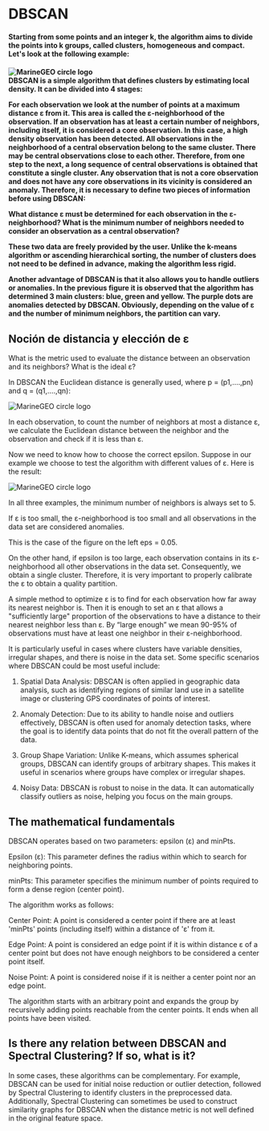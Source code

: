 # DBSCAN

<h4>Starting from some points and an integer k, the algorithm aims to divide the points into k groups, called clusters, homogeneous and compact. Let's look at the following example:
<h4>

<img src="https://datascientest.com/es/wp-content/uploads/sites/7/2022/11/DBSCAN1.webp" alt="MarineGEO circle logo"/>

<br>
DBSCAN is a simple algorithm that defines clusters by estimating local density. It can be divided into 4 stages:

For each observation we look at the number of points at a maximum distance ε from it. This area is called the ε-neighborhood of the observation.
If an observation has at least a certain number of neighbors, including itself, it is considered a core observation. In this case, a high density observation has been detected.
All observations in the neighborhood of a central observation belong to the same cluster. There may be central observations close to each other. Therefore, from one step to the next, a long sequence of central observations is obtained that constitute a single cluster.
Any observation that is not a core observation and does not have any core observations in its vicinity is considered an anomaly.
Therefore, it is necessary to define two pieces of information before using DBSCAN:

What distance ε must be determined for each observation in the ε-neighborhood? What is the minimum number of neighbors needed to consider an observation as a central observation?

These two data are freely provided by the user. Unlike the k-means algorithm or ascending hierarchical sorting, the number of clusters does not need to be defined in advance, making the algorithm less rigid.

Another advantage of DBSCAN is that it also allows you to handle outliers or anomalies. In the previous figure it is observed that the algorithm has determined 3 main clusters: blue, green and yellow. The purple dots are anomalies detected by DBSCAN. Obviously, depending on the value of ε and the number of minimum neighbors, the partition can vary.


## Noción de distancia y elección de ε
What is the metric used to evaluate the distance between an observation and its neighbors? What is the ideal ε?

In DBSCAN the Euclidean distance is generally used, where p = (p1,….,pn) and q = (q1,….,qn):

<img src="https://datascientest.com/es/wp-content/uploads/sites/7/2022/11/dbscan2.webp" alt="MarineGEO circle logo"/>

In each observation, to count the number of neighbors at most a distance ε, we calculate the Euclidean distance between the neighbor and the observation and check if it is less than ε.

Now we need to know how to choose the correct epsilon. Suppose in our example we choose to test the algorithm with different values ​​of ε. Here is the result:

<img src="https://datascientest.com/es/wp-content/uploads/sites/7/2022/11/dbscan3.webp" alt="MarineGEO circle logo"/>

<br>

In all three examples, the minimum number of neighbors is always set to 5.

If ε is too small, the ε-neighborhood is too small and all observations in the data set are considered anomalies.

This is the case of the figure on the left eps = 0.05.

On the other hand, if epsilon is too large, each observation contains in its ε-neighborhood all other observations in the data set. Consequently, we obtain a single cluster. Therefore, it is very important to properly calibrate the ε to obtain a quality partition.

A simple method to optimize ε is to find for each observation how far away its nearest neighbor is. Then it is enough to set an ε that allows a "sufficiently large" proportion of the observations to have a distance to their nearest neighbor less than ε. By “large enough” we mean 90-95% of observations must have at least one neighbor in their ε-neighborhood.

It is particularly useful in cases where clusters have variable densities, irregular shapes, and there is noise in the data set. Some specific scenarios where DBSCAN could be most useful include:

1. Spatial Data Analysis: DBSCAN is often applied in geographic data analysis, such as identifying regions of similar land use in a satellite image or clustering GPS coordinates of points of interest.

2. Anomaly Detection: Due to its ability to handle noise and outliers effectively, DBSCAN is often used for anomaly detection tasks, where the goal is to identify data points that do not fit the overall pattern of the data.

3. Group Shape Variation: Unlike K-means, which assumes spherical groups, DBSCAN can identify groups of arbitrary shapes. This makes it useful in scenarios where groups have complex or irregular shapes.

4. Noisy Data: DBSCAN is robust to noise in the data. It can automatically classify outliers as noise, helping you focus on the main groups.


## The mathematical fundamentals
DBSCAN operates based on two parameters: epsilon (ε) and minPts.

Epsilon (ε): This parameter defines the radius within which to search for neighboring points.

minPts: This parameter specifies the minimum number of points required to form a dense region (center point).

The algorithm works as follows:

Center Point: A point is considered a center point if there are at least 'minPts' points (including itself) within a distance of 'ε' from it.

Edge Point: A point is considered an edge point if it is within distance ε of a center point but does not have enough neighbors to be considered a center point itself.

Noise Point: A point is considered noise if it is neither a center point nor an edge point.

The algorithm starts with an arbitrary point and expands the group by recursively adding points reachable from the center points. It ends when all points have been visited.

## Is there any relation between DBSCAN and Spectral Clustering? If so, what is it?

In some cases, these algorithms can be complementary. For example, DBSCAN can be used for initial noise reduction or outlier detection, followed by Spectral Clustering to identify clusters in the preprocessed data. Additionally, Spectral Clustering can sometimes be used to construct similarity graphs for DBSCAN when the distance metric is not well defined in the original feature space.


